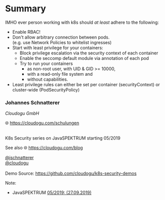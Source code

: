 # Summary

IMHO ever person working with k8s should *at least* adhere to the following:

* Enable RBAC!
* Don't allow arbitrary connection between pods.   
  (e.g. use Network Policies to whitelist ingresses)
* Start with least privilege for your containers:
    * Block privilege escalation via the security context of each container
    * Enable the seccomp default module via annotation of each pod
    * Try to run your containers 
      * as non-root user, with UID & GID >= 10000,  
      * with a read-only file system and
      * without capabilities.
* Least privilege rules can either be set per container (securityContext) or cluster-wide (PodSecurityPolicy) 



<!-- .slide: data-background-image="images/title.svg"  -->
 
### Johannes Schnatterer

*Cloudogu GmbH*

🌐  https://cloudogu.com/schulungen

<br/>
K8s Security series on JavaSPEKTRUM starting 05/2019

See also 🌐  https://cloudogu.com/blog

<a href='https://twitter.com/jschnatterer' class="social" target="_blank">
    <i class='fab fa-twitter'></i>
    @jschnatterer
</a>
<br/>
<a href='https://twitter.com/cloudogu' class="social" target="_blank">
    <i class='fab fa-twitter'></i>
    @cloudogu
</a>

<br/>
<br/>
Demo Source: 
<a href='https://github.com/cloudogu/k8s-security-demos' class="social" target="_blank">
    <i class='fab fa-github'></i>
    https://github.com/cloudogu/k8s-security-demos
</a>

Note: 
* JavaSPEKTRUM [05/2019: (27.09.2019)](https://www.sigs-datacom.de/fachzeitschriften/javaspektrum.html)